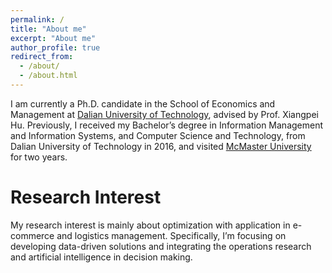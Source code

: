 ```yaml
---
permalink: /
title: "About me"
excerpt: "About me"
author_profile: true
redirect_from: 
  - /about/
  - /about.html
---
```


I am currently a Ph.D. candidate in the School of Economics and Management at [Dalian University of Technology](https://en.dlut.edu.cn/), advised by Prof. Xiangpei Hu. Previously, I received my Bachelor’s degree in Information Management and Information Systems, and Computer Science and Technology, from Dalian University of Technology in 2016, and visited [McMaster University](https://www.mcmaster.ca/) for two years.

Research Interest
======
My research interest is mainly about optimization with application in e-commerce and logistics management. Specifically, I’m focusing on developing data-driven solutions and integrating the operations research and artificial intelligence in decision making.
